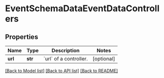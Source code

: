 # EventSchemaDataEventDataControllers


## Properties
Name | Type | Description | Notes
------------ | ------------- | ------------- | -------------
**url** | **str** | &#x60;url&#x60; of a controller. | [optional] 

[[Back to Model list]](../README.md#documentation-for-models) [[Back to API list]](../README.md#documentation-for-api-endpoints) [[Back to README]](../README.md)


